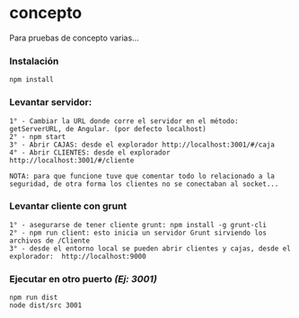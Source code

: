 # concepto

Para pruebas de concepto varias... 


### Instalación

```
npm install
```

### Levantar servidor:

```
1° - Cambiar la URL donde corre el servidor en el método: getServerURL, de Angular. (por defecto localhost)
2° - npm start
3° - Abrir CAJAS: desde el explorador http://localhost:3001/#/caja
4° - Abrir CLIENTES: desde el explorador http://localhost:3001/#/cliente

NOTA: para que funcione tuve que comentar todo lo relacionado a la seguridad, de otra forma los clientes no se conectaban al socket...
```

### Levantar cliente con grunt

```
1° - asegurarse de tener cliente grunt: npm install -g grunt-cli 
2° - npm run client: esto inicia un servidor Grunt sirviendo los archivos de /Cliente
3° - desde el entorno local se pueden abrir clientes y cajas, desde el explorador:  http://localhost:9000
```


### Ejecutar en otro puerto *(Ej: 3001)*

```
npm run dist
node dist/src 3001
```


